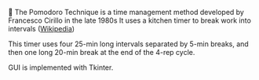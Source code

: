🍅 The Pomodoro Technique is a time management method developed by Francesco Cirillo in the late 1980s It uses a kitchen timer to break work into intervals ([Wikipedia](https://en.wikipedia.org/wiki/Pomodoro_Technique))

This timer uses four 25-min long intervals separated by 5-min breaks, and then one long 20-min break at the end of the 4-rep cycle.

GUI is implemented with Tkinter.
